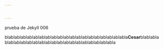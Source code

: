 ```yaml
---


---
```


<p>prueba de Jekyll 006</p>
<p>blablablablablablablablablablablablablablablablablablablabla<strong>Cesar</strong>blablablablablablablablablablablablablablablablablablablablabla</p>

